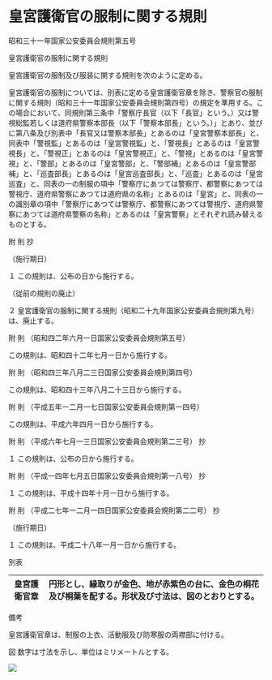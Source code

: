 # 皇宮護衛官の服制に関する規則

昭和三十一年国家公安委員会規則第五号

皇宮護衛官の服制に関する規則

皇宮護衛官の服制及び服装に関する規則を次のように定める。

皇宮護衛官の服制については、別表に定める皇宮護衛官章を除き、警察官の服制に関する規則（昭和三十一年国家公安委員会規則第四号）の規定を準用する。この場合において、同規則第三条中「警察庁長官（以下「長官」という。）又は警視総監若しくは道府県警察本部長（以下「警察本部長」という。）」とあり、並びに第八条及び別表中「長官又は警察本部長」とあるのは「皇宮警察本部長」と、同表中「警視監」とあるのは「皇宮警視監」と、「警視長」とあるのは「皇宮警視長」と、「警視正」とあるのは「皇宮警視正」と、「警視」とあるのは「皇宮警視」と、「警部」とあるのは「皇宮警部」と、「警部補」とあるのは「皇宮警部補」と、「巡査部長」とあるのは「皇宮巡査部長」と、「巡査」とあるのは「皇宮巡査」と、同表の一の制服の項中「警察庁にあつては警察庁、都警察にあつては警視庁、道府県警察にあつては道府県の名称」とあるのは「皇宮」と、同表の一の識別章の項中「警察庁にあつては警察庁、都警察にあつては警視庁、道府県警察にあつては道府県警察の名称」とあるのは「皇宮警察」とそれぞれ読み替えるものとする。

附 則 抄

（施行期日）

１ この規則は、公布の日から施行する。

（従前の規則の廃止）

２ 皇宮護衛官の服制に関する規則（昭和二十九年国家公安委員会規則第九号）は、廃止する。

附 則 （昭和四二年六月一日国家公安委員会規則第五号）

この規則は、昭和四十二年七月一日から施行する。

附 則 （昭和四三年八月二三日国家公安委員会規則第四号）

この規則は、昭和四十三年八月二十三日から施行する。

附 則 （平成五年一二月一七日国家公安委員会規則第一四号）

この規則は、平成六年四月一日から施行する。

附 則 （平成六年七月一三日国家公安委員会規則第二三号） 抄

１ この規則は、公布の日から施行する。

附 則 （平成一四年七月五日国家公安委員会規則第一八号） 抄

１ この規則は、平成十四年十月一日から施行する。

附 則 （平成二七年一二月一四日国家公安委員会規則第二二号） 抄

（施行期日）

１ この規則は、平成二十八年一月一日から施行する。

別表

皇宮護衛官章 | 円形とし、縁取りが金色、地が赤紫色の台に、金色の桐花及び桐葉を配する。形状及び寸法は、図のとおりとする。  
---|---  
  
備考

皇宮護衛官章は、制服の上衣、活動服及び防寒服の両襟部に付ける。

図 数字は寸法を示し、単位はミリメートルとする。

![](/./pict/S31F30301000005-001.jpg)
